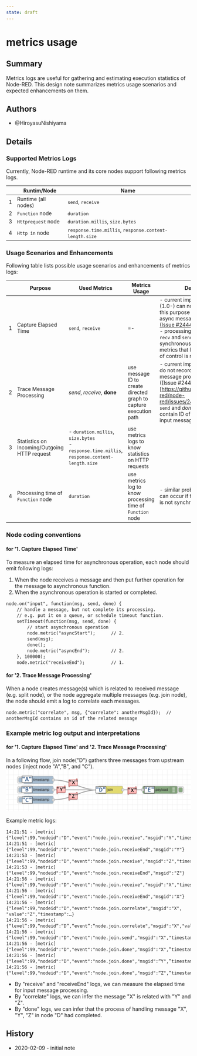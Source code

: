 ```yaml
---
state: draft
---
```


# metrics usage

## Summary

Metrics logs are useful for gathering and estimating execution statistics of Node-RED.  This design note summarizes metrics usage scenarios and expected enhancements on them.


## Authors

 - @HiroyasuNishiyama

## Details

### Supported Metrics Logs

Currently, Node-RED runtime and its core nodes support following metrics logs.

|      | Runtim/Node         | Name                                                   |
| ---- | ------------------- | ------------------------------------------------------ |
| 1    | Runtime (all nodes) | `send`, `receive`                                      |
| 2    | `Function` node     | `duration`                                             |
| 3    | `Httprequest` node  | `duration.millis`, `size.bytes`                        |
| 4    | `Http in` node      | `response.time.millis`, `response.content-length.size` |

### Usage Scenarios and Enhancements

Following table lists possible usage scenarios and enhancements of metrics logs:

|      | Purpose                                       | Used Metrics                                                 | Metrics Usage                                                | Desc.                                                        |
| ---- | --------------------------------------------- | ------------------------------------------------------------ | ------------------------------------------------------------ | ------------------------------------------------------------ |
| 1    | Capture Elapsed Time                          | `send`, `receive`                                            | *<elapsed time>*=*<time of recv>*-*<time of send>*           | \- current implementation (1.0-) can not be used for this purpose because of async message send [(Issue #2444)](https://github.com/node-red/node-red/issues/2444) <br />- processing between `recv` and `send` must be synchronous or new metrics that logs transfer of control is required |
| 2    | Trace Message Processing                      | *send*, *receive*, **done**                                  | use message ID to create directed graph to capture execution path | - current implementation do not record end of message processing ([Issue #2446])[https://github.com/node-red/node-red/issues/2446],<br />\- `send` and *done* must contain ID of contributing input messages |
| 3    | Statistics on Incoming/Outgoing  HTTP request | - `duration.millis`, `size.bytes`<br />- `response.time.millis`, `response.content-length.size` | use metrics logs to know statistics on HTTP requests         |                                                              |
| 4    | Processing time of `Function` node            | `duration`                                                   | use metrics log to know processing time of `Function` node   | - similar problem to #1 can occur if function body is not synchronous. |

### Node coding conventions

#### for '1. Capture Elapsed Time'

To measure an elapsed time for asynchronous operation, each node should emit following logs:
1. When the node receives a message and then put further operation for the message to asynchronous function.
2. When the asynchronous operation is started or completed.
```
node.on("input", function(msg, send, done) {
    // handle a message, but not complete its processing.
    // e.g. put it on a queue, or schedule timeout function.
    setTimeout(function(msg, send, done) {
        // start asynchronous operation
        node.metric("asyncStart");      // 2.
        send(msg);
        done();
        node.metric("asyncEnd");        // 2.
    }, 100000);
    node.metric("receiveEnd");          // 1.
```

#### for '2. Trace Message Processing'

When a node creates message(s) which is related to received message (e.g. split node),
or the node aggregate multiple messages (e.g. join node), the node should emit a log to correlate each messages.
```
node.metric("correlate", msg, {"correlate": anotherMsgId});  // anotherMsgId contains an id of the related message
```

### Example metric log output and interpretations

#### for '1. Capture Elapsed Time' and '2. Trace Message Processing'
In a following flow, join node("D") gathers three messages from upstream nodes (inject node "A","B", and "C").
<img src="./metrics-sample-flow.png">

Example metric logs:
```
14:21:51 - [metric] {"level":99,"nodeid":"D","event":"node.join.receive","msgid":"Y","timestamp":1579670511863}
14:21:51 - [metric] {"level":99,"nodeid":"D","event":"node.join.receiveEnd","msgid":"Y"}
14:21:53 - [metric] {"level":99,"nodeid":"D","event":"node.join.receive","msgid":"Z","timestamp":1579670513508}
14:21:53 - [metric] {"level":99,"nodeid":"D","event":"node.join.receiveEnd","msgid":"Z"}
14:21:56 - [metric] {"level":99,"nodeid":"D","event":"node.join.receive","msgid":"X","timestamp":1579670516424}
14:21:56 - [metric] {"level":99,"nodeid":"D","event":"node.join.receiveEnd","msgid":"X"}
14:21:56 - [metric] {"level":99,"nodeid":"D","event":"node.join.correlate","msgid":"X", "value":"Z","timestamp":…}
14:21:56 - [metric] {“level”:99,“nodeid”:“D”,“event”:“node.join.correlate","msgid":"X","value":"Y","timestamp":…}
14:21:56 - [metric] {"level":99,"nodeid":"D","event":"node.join.send","msgid":"X","timestamp":1579670516425}
14:21:56 - [metric] {"level":99,"nodeid":"D","event":"node.join.done","msgid":"X",”timestamp”:…}
14:21:56 - [metric] {"level":99,"nodeid":"D","event":"node.join.done","msgid":“Y",”timestamp”:…}
14:21:56 - [metric] {"level":99,"nodeid":"D","event":"node.join.done","msgid":“Z",”timestamp”:…}
```
- By "receive" and "receiveEnd" logs, we can measure the elapsed time for input message processing.
- By "correlate" logs, we can infer the message "X" is related with "Y" and "Z".
- By "done" logs, we can infer that the process of handling message "X", "Y", "Z" in node "D" had completed. 

## History

 - 2020-02-09 - initial note

